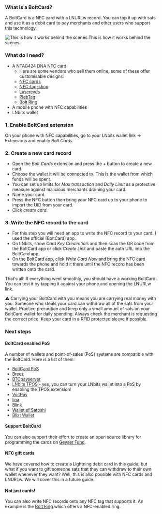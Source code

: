 ### What is a BoltCard?
A BoltCard is a NFC card with a LNURLw record. You can top it up with sats and use it as a debit card to pay merchants and other users who support this technology. 

![This is how it works behind the scenes. ](https://boltcard.org/img/Boltcard-flow.jpg)This is how it works behind the scenes. 
### What do I need?
- A NTAG424 DNA NFC card
	- Here are some vendors who sell them online, some of these offer customisable designs:  
	- [NFC cards](https://nfc.cards/en/white-cards/46-nfc-card-ntag424-dna.html)
	- [NFC-tag-shop](https://www.nfc-tag-shop.de/en/NFC-Card-PVC-85-6-x-54-mm-NTAG-424-DNA-416-Byte-white/69079)
	- [Lasereyes](https://lasereyes.cards/buy-now/)
	- [PlebTag](https://plebtag.com/)
	- [Bolt Ring](https://bitcoin-ring.com/)
- A mobile phone with NFC capabilities
- LNbits wallet
### 1. Enable BoltCard extension
On your phone with NFC capabilities, go to your LNbits wallet link -> Extensions and enable *Bolt Cards*. 
### 2. Create a new card record
- Open the *Bolt Cards* extension and press the + button to create a new card. 
- Choose the wallet it will be connected to. This is the wallet from which funds will be spent. 
- You can set up limits for *Max transaction* and *Daily Limit* as a protective measure against malicious merchants draining your card. 
- Name your card. 
- Press the NFC button then bring your NFC card up to your phone to import the UID from your card. 
- Click *create card*. 
### 3. Write the NFC record to the card
- For this step you will need an app to write the NFC record to your card. I used the official [BoltCard] app. 
- On LNbits, show *Card Key Credentials* and then scan the QR code from the BoltCard app or click *Create Link* and paste the auth URL into the BoltCard app.
- On the BoltCard app, click *Write Card Now* and bring the NFC card towards the phone and hold it there until the NFC record has been written onto the card. 

That's all! If everything went smoothly, you should have a working BoltCard. You can test it by tapping it against your phone and opening the LNURLw link. 

⚠️ Carrying your BoltCard with you means you are carrying real money with you. Someone who steals your card can withdraw all of the sats from your wallet. Practice precaution and keep only a small amount of sats on your BoltCard wallet for daily spending. Always check the merchant is requesting the correct price. Keep your card in a RFID protected sleeve if possible. 
### Next steps
#### BoltCard enabled PoS
A number of wallets and point-of-sales (PoS) systems are compatible with the BoltCard. Here is a list of them: 
- [BoltCard PoS](https://github.com/boltcard/bolt-card-pos)
- [Breez](https://breez.technology/)
- [BTCpayserver](https://btcpayserver.org/)
- [LNbits TPOS](https://github.com/lnbits/tpos) - yes, you can turn your LNbits wallet into a PoS by enabling the TPOS extension!
- [VoltPay](https://voltpay.app/)
- [lipa](https://lipa.swiss/)
- [Blink](https://www.blink.sv/)
- [Wallet of Satoshi](https://www.walletofsatoshi.com/)
- [Blixt Wallet](https://blixtwallet.github.io/)

#### Support BoltCard
You can also support their effort to create an open source library for programming the cards on [Geyser Fund](https://geyser.fund/project/boltcard). 
#### NFC gift cards
We have covered how to create a Lightning debit card in this guide, but what if you want to gift someone sats that they can withdraw to their own wallet whenever they want? Well, this is also possible with NFC cards and LNURLw. We will cover this in a future guide. 
#### Not just cards!
You can also write NFC records onto any NFC tag that supports it. An example is the [Bolt Ring](https://bitcoin-ring.com/) which offers a NFC-enabled ring. 